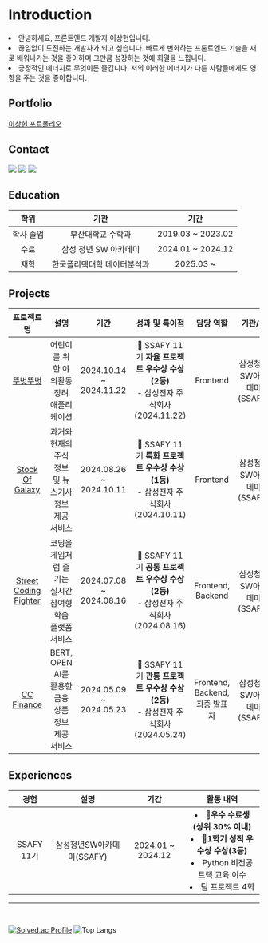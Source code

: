 <div>

<h1> Introduction </h1>
<li>안녕하세요, 프론트엔드 개발자 이상현입니다.</li>

<li>끊임없이 도전하는 개발자가 되고 싶습니다. 빠르게 변화하는 프론트엔드 기술을 새로 배워나가는 것을 좋아하며 그만큼 성장하는 것에 희열을 느낍니다.</li>

<li>긍정적인 에너지로 무엇이든 즐깁니다. 저의 이러한 에너지가 다른 사람들에게도 영향을 주는 것을 좋아합니다.</li>

<h2>Portfolio</h2>

[이상현 포트폴리오](https://rowan-quit-d1c.notion.site/10d0738ff1a280e39f76dbd16a0315fc?pvs=4)

<h2>Contact</h2>
<a href="https://dltkdgus482.tistory.com/"><img src="https://img.shields.io/badge/tistory-FF5722?style=flat-square&logo=tistory&logoColor=white"/></a>
<a href="mailto:dltkdgus482@naver.com"><img src="https://img.shields.io/badge/Email-D0A9F5?style=flat-square&logo=Naver&logoColor=white&link=mailto:syl1602@naver.com"/></a>
<a href="https://www.instagram.com/dltkdgus482"><img src="https://img.shields.io/badge/Instagram-E4405F?style=flat-square&logo=Instagram&logoColor=white"/></a>

## Education

| **학위** | **기관** | **기간** |
|:----------:|:----------:|:----------:|
| 학사 졸업 | 부산대학교 수학과 | 2019.03 ~ 2023.02 |
| 수료 | 삼성 청년 SW 아카데미 | 2024.01 ~ 2024.12 |
| 재학 | 한국폴리텍대학 데이터분석과 | 2025.03 ~ |

<h2>Projects</h2>

| **프로젝트명** | **설명** | **기간** | **성과 및 특이점** | **담당 역할** | **기관/팀** |
|:--------------:|:--------:|:--------:|:-----------------:|:-------------:|:-----------:|
| [뚜벗뚜벗](https://github.com/dltkdgus482/TtubeotTtubeot) | 어린이를 위한 야외활동 장려 애플리케이션| 2024.10.14 ~ 2024.11.22 | 🏅 SSAFY 11기 **자율 프로젝트 우수상 수상(2등)** <br>- 삼성전자 주식회사 (2024.11.22) |Frontend| 삼성청년SW아카데미(SSAFY) |
| [Stock Of Galaxy](https://github.com/dltkdgus482/Stock-Of-Galaxy) | 과거와 현재의 주식 정보 및 뉴스기사 정보 제공 서비스 | 2024.08.26 ~ 2024.10.11 | 🏅 SSAFY 11기 **특화 프로젝트 우수상 수상(1등)** <br>- 삼성전자 주식회사 (2024.10.11) |Frontend| 삼성청년SW아카데미(SSAFY) |
| [Street Coding Fighter](https://github.com/dltkdgus482/SCF) | 코딩을 게임처럼 즐기는 실시간 참여형 학습 플랫폼 서비스 | 2024.07.08 ~ 2024.08.16 | 🏅 SSAFY 11기 **공통 프로젝트 우수상 수상(2등)** <br>- 삼성전자 주식회사 (2024.08.16) |Frontend,<br>Backend| 삼성청년SW아카데미(SSAFY) |
| [CC Finance](https://github.com/dltkdgus482/final_pjt) | BERT, OPEN AI를 활용한 금융 상품 정보 제공 서비스 | 2024.05.09 ~ 2024.05.23 | 🏅 SSAFY 11기 **관통 프로젝트 우수상 수상(2등)** <br>- 삼성전자 주식회사 (2024.05.24) | Frontend,<br>Backend,<br>최종 발표자| 삼성청년SW아카데미(SSAFY) |

<h2>Experiences</h2>

| **경험** | **설명** | **기간** | **활동 내역** |
|:--------:|:--------:|:--------:|:-------------:|
| SSAFY 11기 | 삼성청년SW아카데미(SSAFY) | 2024.01 ~ 2024.12 | <li>🏅**우수 수료생 (상위 30% 이내)**</li> <li>🏅**1학기 성적 우수상 수상(3등)**</li> <li>Python 비전공트랙 교육 이수 </li> <li>팀 프로젝트 4회</li> |

</div>

--- 
<br>

[![Solved.ac Profile](http://mazassumnida.wtf/api/v2/generate_badge?boj=dltkdgus482)](https://solved.ac/dltkdgus482/)
![Top Langs](https://github-readme-stats.vercel.app/api/top-langs/?username=SunYerim&layout=compact&theme=tokyonight)
